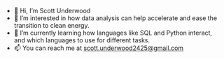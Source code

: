 - 👋 Hi, I’m Scott Underwood
- 👀 I’m interested in how data analysis can help accelerate and ease the transition to clean energy.
- 🌱 I’m currently learning how languages like SQL and Python interact, and which languages to use for different tasks.
- 📫 You can reach me at scott.underwood2425@gmail.com

<!---
sunderwood2425/sunderwood2425 is a ✨ special ✨ repository because its `README.md` (this file) appears on your GitHub profile.
You can click the Preview link to take a look at your changes.
--->

